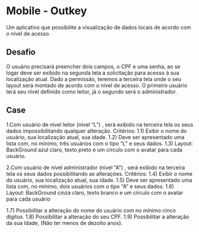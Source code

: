 # Mobile - Outkey

Um aplicativo que possibilite a visualização de dados locais de acordo com o nível
de acesso.

## Desafio

O usuário precisará preencher dois campos, o CPF e uma senha, ao se logar deve ser
exibido na segunda tela a solicitação para acesso à sua localização atual. Dado a
permissão, teremos a terceira tela onde o seu layout será montado de acordo com o
nível de acesso. O primeiro usuário terá seu nível definido como leitor, já o segundo
será o administrador.

## Case

1.Com usuário de nível leitor (nível “L”) , será exibido na terceira tela os seus
dados impossibilitando qualquer alteração.
Critérios:
1.1) Exibir o nome do usuário, sua localização atual, sua idade.
1.2) Deve ser apresentado uma lista com, no mínimo, três usuários com o tipo “L” e
seus dados.
1.3) Layout: BackGround azul claro, texto preto e um círculo com o avatar para cada
usuário.

2.Com usuário de nível administrador (nível “A”) , será exibido na terceira tela os
seus dados possibilitando as alterações.
Critérios:
1.4) Exibir o nome do usuário, sua localização atual, sua idade.
1.5) Deve ser apresentado uma lista com, no mínimo, dois usuários com o tipo “A” e
seus dados.
1.6) Layout: BackGround cinza claro, texto branco e um círculo com o avatar para cada
usuário

1.7) Possibilitar a alteração do nome do usuário com no mínimo cinco dígitos.
1.8) Possibilitar a alteração do seu CPF.
1.9) Possibilitar a alteração da sua Idade, (Não ter menos de dezoito anos).


